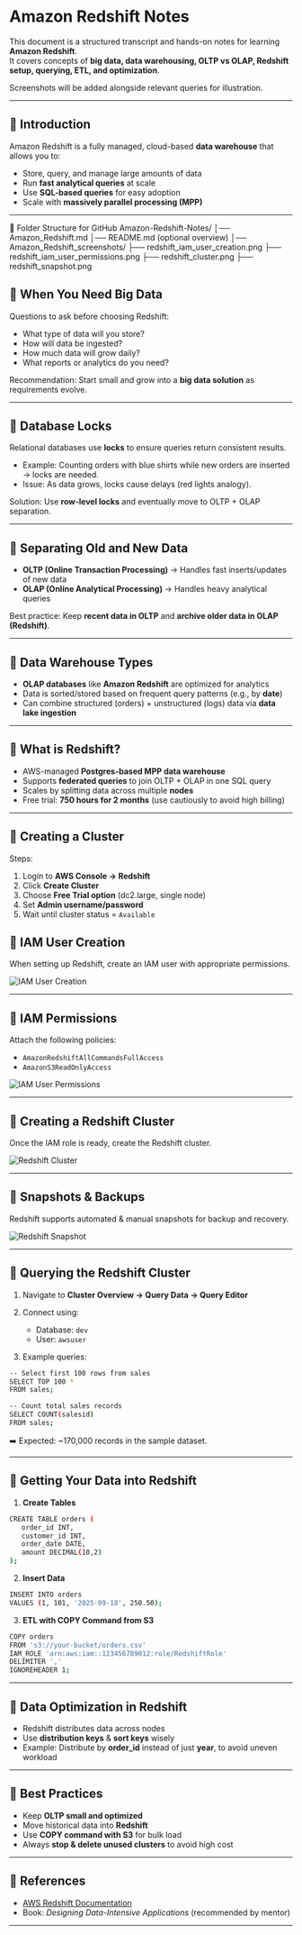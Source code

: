 # Amazon Redshift Notes

This document is a structured transcript and hands-on notes for learning **Amazon Redshift**.  
It covers concepts of **big data, data warehousing, OLTP vs OLAP, Redshift setup, querying, ETL, and optimization**.  

Screenshots will be added alongside relevant queries for illustration.  

---

## 📌 Introduction

Amazon Redshift is a fully managed, cloud-based **data warehouse** that allows you to:  
- Store, query, and manage large amounts of data  
- Run **fast analytical queries** at scale  
- Use **SQL-based queries** for easy adoption  
- Scale with **massively parallel processing (MPP)**  

---

📂 Folder Structure for GitHub
Amazon-Redshift-Notes/
│── Amazon_Redshift.md
│── README.md   (optional overview)
│── Amazon_Redshift_screenshots/
      ├── redshift_iam_user_creation.png
      ├── redshift_iam_user_permissions.png
      ├── redshift_cluster.png
      ├── redshift_snapshot.png


## 📌 When You Need Big Data

Questions to ask before choosing Redshift:  
- What type of data will you store?  
- How will data be ingested?  
- How much data will grow daily?  
- What reports or analytics do you need?  

Recommendation: Start small and grow into a **big data solution** as requirements evolve.  

---

## 📌 Database Locks

Relational databases use **locks** to ensure queries return consistent results.  
- Example: Counting orders with blue shirts while new orders are inserted → locks are needed.  
- Issue: As data grows, locks cause delays (red lights analogy).  

Solution: Use **row-level locks** and eventually move to OLTP + OLAP separation.  

---

## 📌 Separating Old and New Data

- **OLTP (Online Transaction Processing)** → Handles fast inserts/updates of new data  
- **OLAP (Online Analytical Processing)** → Handles heavy analytical queries  

Best practice: Keep **recent data in OLTP** and **archive older data in OLAP (Redshift)**.  

---

## 📌 Data Warehouse Types

- **OLAP databases** like **Amazon Redshift** are optimized for analytics  
- Data is sorted/stored based on frequent query patterns (e.g., by **date**)  
- Can combine structured (orders) + unstructured (logs) data via **data lake ingestion**  

---

## 📌 What is Redshift?

- AWS-managed **Postgres-based MPP data warehouse**  
- Supports **federated queries** to join OLTP + OLAP in one SQL query  
- Scales by splitting data across multiple **nodes**  
- Free trial: **750 hours for 2 months** (use cautiously to avoid high billing)  

---

## 📌 Creating a Cluster

Steps:  
1. Login to **AWS Console → Redshift**  
2. Click **Create Cluster**  
3. Choose **Free Trial option** (dc2.large, single node)  
4. Set **Admin username/password**  
5. Wait until cluster status = `Available`  

## 📌 IAM User Creation

When setting up Redshift, create an IAM user with appropriate permissions.

![IAM User Creation](Amazon_Redshift_screenshots/redshift_iam_user_creation.png)

---

## 📌 IAM Permissions

Attach the following policies:  
- `AmazonRedshiftAllCommandsFullAccess`  
- `AmazonS3ReadOnlyAccess`  

![IAM User Permissions](Amazon_Redshift_screenshots/redshift_iam_user_permissions.png)

---

## 📌 Creating a Redshift Cluster

Once the IAM role is ready, create the Redshift cluster.

![Redshift Cluster](Amazon_Redshift_screenshots/redshift_cluster.png)

---

## 📌 Snapshots & Backups

Redshift supports automated & manual snapshots for backup and recovery.

![Redshift Snapshot](Amazon_Redshift_screenshots/redshift_snapshot.png)



---

## 📌 Querying the Redshift Cluster

1. Navigate to **Cluster Overview → Query Data → Query Editor**  
2. Connect using:  
   - Database: `dev`  
   - User: `awsuser`  

3. Example queries:  

```bash
-- Select first 100 rows from sales
SELECT TOP 100 * 
FROM sales;
```

```bash
-- Count total sales records
SELECT COUNT(salesid) 
FROM sales;
```

➡️ Expected: ~170,000 records in the sample dataset.  



---

## 📌 Getting Your Data into Redshift

1. **Create Tables**  

```bash
CREATE TABLE orders (
   order_id INT,
   customer_id INT,
   order_date DATE,
   amount DECIMAL(10,2)
);
```

2. **Insert Data**  

```bash
INSERT INTO orders 
VALUES (1, 101, '2025-09-18', 250.50);
```

3. **ETL with COPY Command from S3**  

```bash
COPY orders
FROM 's3://your-bucket/orders.csv'
IAM_ROLE 'arn:aws:iam::123456789012:role/RedshiftRole'
DELIMITER ','
IGNOREHEADER 1;
```



---

## 📌 Data Optimization in Redshift

- Redshift distributes data across nodes  
- Use **distribution keys** & **sort keys** wisely  
- Example: Distribute by **order_id** instead of just **year**, to avoid uneven workload  

---

## 📌 Best Practices

- Keep **OLTP small and optimized**  
- Move historical data into **Redshift**  
- Use **COPY command with S3** for bulk load  
- Always **stop & delete unused clusters** to avoid high cost  

---

## 📌 References

- [AWS Redshift Documentation](https://docs.aws.amazon.com/redshift/)  
- Book: *Designing Data-Intensive Applications* (recommended by mentor)  

---
